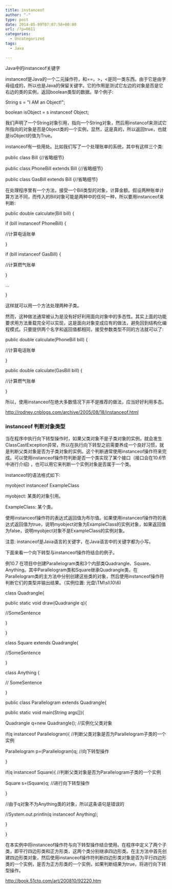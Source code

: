 ```yaml
---
title: instanceof
author: "-"
type: post
date: 2014-05-09T07:07:58+00:00
url: /?p=6611
categories:
  - Uncategorized
tags:
  - Java

---
```

Java中的instanceof关键字

instanceof是Java的一个二元操作符，和==，>，<是同一类东西。由于它是由字母组成的，所以也是Java的保留关键字。它的作用是测试它左边的对象是否是它右边的类的实例，返回boolean类型的数据。举个例子: 

String s = "I AM an Object!";
  
boolean isObject = s instanceof Object;

我们声明了一个String对象引用，指向一个String对象，然后用instancof来测试它所指向的对象是否是Object类的一个实例，显然，这是真的，所以返回true，也就是isObject的值为True。
  
instanceof有一些用处。比如我们写了一个处理账单的系统，其中有这样三个类: 

public class Bill {//省略细节}
  
public class PhoneBill extends Bill {//省略细节}
  
public class GasBill extends Bill {//省略细节}

在处理程序里有一个方法，接受一个Bill类型的对象，计算金额。假设两种账单计算方法不同，而传入的Bill对象可能是两种中的任何一种，所以要用instanceof来判断: 

public double calculate(Bill bill) {
  
if (bill instanceof PhoneBill) {
  
//计算电话账单
  
}
  
if (bill instanceof GasBill) {
  
//计算燃气账单
  
}
  
...
  
}
  
这样就可以用一个方法处理两种子类。

然而，这种做法通常被认为是没有好好利用面向对象中的多态性。其实上面的功能要求用方法重载完全可以实现，这是面向对象变成应有的做法，避免回到结构化编程模式。只要提供两个名字和返回值都相同，接受参数类型不同的方法就可以了: 

public double calculate(PhoneBill bill) {
  
//计算电话账单
  
}

public double calculate(GasBill bill) {
  
//计算燃气账单
  
}

所以，使用instanceof在绝大多数情况下并不是推荐的做法，应当好好利用多态。


http://rodney.cnblogs.com/archive/2005/08/18/instanceof.html

### instanceof 判断对象类型

当在程序中执行向下转型操作时，如果父类对象不是子类对象的实例，就会发生ClassCastException异常，所以在执行向下转型之前需要养成一个良好习惯，就是判断父类对象是否为子类对象的实例。这个判断通常使用instanceof操作符来完成。可以使用instanceof操作符判断是否一个类实现了某个接口（接口会在10.6节中进行介绍) ，也可以用它来判断一个实例对象是否属于一个类。

instanceof的语法格式如下: 

myobject instanceof ExampleClass
  
myobject: 某类的对象引用。

ExampleClass: 某个类。

使用instanceof操作符的表达式返回值为布尔值。如果使用instanceof操作符的表达式返回值为true，说明myobject对象为ExampleClass的实例对象，如果返回值为false，说明myobject对象不是ExampleClass的实例对象。

注意: instanceof是Java语言的关键字，在Java语言中的关键字都为小写。

下面来看一个向下转型与instanceof操作符结合的例子。

例10.7 在项目中创建Parallelogram类和3个内部类Quadrangle、Square、Anything。其中Parallelogram类和Square继承Quadrangle类，在Parallelogram类的主方法中分别创建这些类的对象，然后使用instanceof操作符判断它们的类型并输出结果。（实例位置: 光盘\TM\sl\10\6) 

class Quadrangle{
  
public static void draw(Quadrangle q){
  
//SomeSentence
  
}
  
}
  
class Square extends Quadrangle{
  
//SomeSentence
  
}
  
class Anything {
  
// SomeSentence
  
}
  
public class Parallelogram extends Quadrangle{
  
public static void main(String args[]){
  
Quadrangle q=new Quadrangle(); //实例化父类对象
  
if(q instanceof Parallelogram){ //判断父类对象是否为Parallelogram子类的一个实例
  
Parallelogram p=(Parallelogram)q; //向下转型操作
  
}
  
if(q instanceof Square){ //判断父类对象是否为Parallelogram子类的一个实例
  
Square s=(Square)q; //进行向下转型操作
  
}
  
//由于q对象不为Anything类的对象，所以这条语句是错误的
  
//System.out.println(q instanceof Anything);
  
}
  
}
  
在本实例中将instanceof操作符与向下转型操作结合使用。在程序中定义了两个子类，即平行四边形类和正方形类，这两个类分别继承四边形类。在主方法中首先创建四边形类对象，然后使用instanceof操作符判断四边形类对象是否为平行四边形类的一个实例，是否为正方形类的一个实例，如果判断结果为true，将进行向下转型操作。

http://book.51cto.com/art/200810/92220.htm